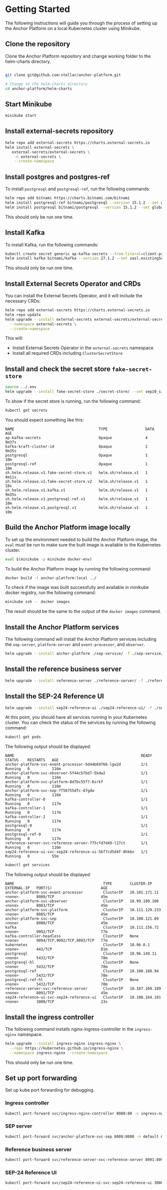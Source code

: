 # Getting Started

The following instructions will guide you through the process of setting up the Anchor Platform on a local Kubernetes
cluster using Minikube.

## Clone the repository

Clone the Anchor Platform repository and change working folder to the helm-charts directory.

```bash

git clone git@github.com:stellar/anchor-platform.git

# Change to the helm-charts directory
cd anchor-platform/helm-charts
```

## Start Minikube

```bash
minikube start
```

## Install external-secrets repository

```bash
helm repo add external-secrets https://charts.external-secrets.io
helm install external-secrets \
   external-secrets/external-secrets \
    -n external-secrets \
    --create-namespace
```

## Install postgres and postgres-ref

To install `postgresql` and `postgresql-ref`, run the following commands:

```bash
helm repo add bitnami https://charts.bitnami.com/bitnami
helm install postgresql-ref bitnami/postgresql --version 15.1.2 --set global.postgresql.auth.postgresPassword=123456789
helm install postgresql bitnami/postgresql --version 15.1.2 --set global.postgresql.auth.postgresPassword=123456789
```

This should only be run one time.

## Install Kafka

To install Kafka, run the following commands:

```bash
kubectl create secret generic ap-kafka-secrets --from-literal=client-passwords=123456789 --from-literal=controller-password=123456789 --from-literal=inter-broker-password=123456789 --from-literal=system-user-password=123456789
helm install kafka bitnami/kafka --version 27.1.2 --set sasl.existingSecret=ap-kafka-secrets
```

This should only be run one time.

## Install External Secrets Operator and CRDs
You can install the External Secrets Operator, and it will include the necessary CRDs:
```bash
helm repo add external-secrets https://charts.external-secrets.io
helm repo update
helm upgrade --install external-secrets external-secrets/external-secrets \
  --namespace external-secrets \
  --create-namespace
```

This will:
- Install External Secrets Operator in the `external-secrets` namespace
- Install all required CRDs including `ClusterSecretStore`

## Install and check the secret store `fake-secret-store`

```bash
source ../.env
helm upgrade --install fake-secret-store ./secret-store/ --set sep10_signing_seed=$SECRET_SEP10_SIGNING_SEED --set sentry_auth_token=$SENTRY_AUTH_TOKEN --set payment_signing_seed=$APP__PAYMENT_SIGNING_SEED
```

To show if the secret store is running, run the following command:

```bash
kubectl get secrets
```

You should expect something like this:

```
NAME                                      TYPE                 DATA   AGE
ap-kafka-secrets                          Opaque               4      9m37s
kafka-kraft-cluster-id                    Opaque               1      9m35s
postgresql                                Opaque               1      10m
postgresql-ref                            Opaque               1      10m
sh.helm.release.v1.fake-secret-store.v1   helm.sh/release.v1   1      4m11s
sh.helm.release.v1.fake-secret-store.v2   helm.sh/release.v1   1      18s
sh.helm.release.v1.kafka.v1               helm.sh/release.v1   1      9m35s
sh.helm.release.v1.postgresql-ref.v1      helm.sh/release.v1   1      10m
sh.helm.release.v1.postgresql.v1          helm.sh/release.v1   1      10m
````

## Build the Anchor Platform image locally

To set up the environment needed to build the Anchor Platform image, the `eval` must be run to make sure the built image
is available to the Kubernetes cluster.

```bash
eval $(minikube -p minikube docker-env)
```

To build the Anchor Platform image by running the following command:

```bash
docker build -t anchor-platform:local ../
```

To check if the image was built successfully and available in minikube docker registry, run the following command:

```bash
minikube ssh -- docker images
```

The result should be the same to the output of the `docker images` command. 

## Install the Anchor Platform services

The following command will install the Anchor Platform services including the `sep-server`, `platform-server` and
`event-processor`, and `observer`.

```bash
helm upgrade --install anchor-platform ./sep-service/ -f ./sep-service/values.yaml
````

## Install the reference business server

```bash
helm upgrade --install reference-server ./reference-server/ -f ./reference-server/values.yaml
```

## Install the SEP-24 Reference UI

```bash
helm upgrade --install sep24-reference-ui ./sep24-reference-ui/ -f ./sep24-reference-ui/values.yaml
```

At this point, you should have all services running in your Kubernetes cluster. You can check the status of the services
by running the following command:

```bash
kubectl get pods
```

The following output should be displayed:

```
NAME                                                         READY   STATUS    RESTARTS   AGE
anchor-platform-svc-event-processor-5d44b69766-lgw2d         1/1     Running   0          116m
anchor-platform-svc-observer-5f44cb7bd7-5kdw2                1/1     Running   0          116m
anchor-platform-svc-platform-8d7bc55f7-6srkf                 1/1     Running   0          116m
anchor-platform-svc-sep-7f56755dfc-87gdw                     1/1     Running   0          116m
kafka-controller-0                                           1/1     Running   0          117m
kafka-controller-1                                           1/1     Running   0          117m
kafka-controller-2                                           1/1     Running   0          117m
postgresql-0                                                 1/1     Running   0          117m
postgresql-ref-0                                             1/1     Running   0          117m
reference-server-svc-reference-server-775cfd7d49-l27ct       1/1     Running   0          116m
sep24-reference-ui-svc-sep24-reference-ui-5bf7cd5d4f-8hkbx   1/1     Running   0          55m
```

```bash
kubectl get services
```

The following output should be displayed:

```
NAME                                        TYPE        CLUSTER-IP       EXTERNAL-IP   PORT(S)                      AGE
anchor-platform-svc-event-processor         ClusterIP   10.101.171.11    <none>        8080/TCP                     45m
anchor-platform-svc-observer                ClusterIP   10.99.180.108    <none>        8083/TCP                     45m
anchor-platform-svc-platform                ClusterIP   10.111.129.233   <none>        8085/TCP                     45m
anchor-platform-svc-sep                     ClusterIP   10.100.121.69    <none>        8080/TCP                     45m
kafka                                       ClusterIP   10.111.156.72    <none>        9092/TCP                     77m
kafka-controller-headless                   ClusterIP   None             <none>        9094/TCP,9092/TCP,9093/TCP   77m
kubernetes                                  ClusterIP   10.96.0.1        <none>        443/TCP                      81m
postgresql                                  ClusterIP   10.96.149.11     <none>        5432/TCP                     78m
postgresql-hl                               ClusterIP   None             <none>        5432/TCP                     78m
postgresql-ref                              ClusterIP   10.100.160.94    <none>        5432/TCP                     78m
postgresql-ref-hl                           ClusterIP   None             <none>        5432/TCP                     78m
reference-server-svc-reference-server       ClusterIP   10.107.169.189   <none>        8091/TCP                     45m
sep24-reference-ui-svc-sep24-reference-ui   ClusterIP   10.108.164.191   <none>        3000/TCP                     23s
```

## Install the ingress controller

The following command installs nginx-ingress-controller in the `ingress-nginx` namespace.

```bash
helm upgrade --install ingress-nginx ingress-nginx \
  --repo https://kubernetes.github.io/ingress-nginx \
  --namespace ingress-nginx --create-namespace
```

This should only be run one time.

## Set up port forwarding

Set up kube port forwarding for debugging.

### Ingress controller

```bash
kubectl port-forward svc/ingress-nginx-controller 8080:80 -n ingress-nginx &
```

### SEP server

```bash
kubectl port-forward svc/anchor-platform-svc-sep 8080:8080 -n default &
```

### Reference business server

```bash
kubectl port-forward svc/reference-server-svc-reference-server 8091:8091 -n default &
```

### SEP-24 Reference UI

```bash
kubectl port-forward svc/sep24-reference-ui-svc-sep24-reference-ui 3000:3000 -n default &
```
